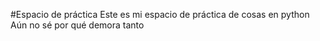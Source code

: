#Espacio de práctica
Este es mi espacio de práctica de cosas en python
Aún no sé por qué demora tanto